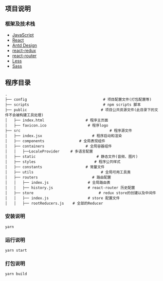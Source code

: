 ## 项目说明

### 框架及技术栈

* [JavaScript](https://www.javascript.com/)
* [React](https://reactjs.org/)
* [Antd Design](https://ant.design)
* [react-redux](https://github.com/reactjs/react-redux)
* [react-router](https://github.com/ReactTraining/react-router)
* [Less](http://lesscss.cn/)
* [Sass](https://www.sass.hk/)

## 程序目录

```
.
├── config                                   # 项目配置文件(打包配置等)
├── scripts                                  # npm scripts 脚本
├── public                                  # 项目公共资源文件(此目录下的文件不会被构建工具处理)
│   ├── index.html                   # 程序主页面
│   ├── favicon.ico                   # 程序logo
├── src                                         # 程序源文件
│   ├── index.jsx                       # 程序启动和渲染
│   ├── components                # 全局表现组件
│   ├── containers                   # 全局容器组件
│   │   ├──LocaleProvider     # 多语言配置
│   ├── static                            # 静态文件(音频、图片)
│   ├── styles                           # 程序公共样式
│   ├── constants                    # 常量文件
│   ├── utils                               # 全局可用工具类
│   ├── routers                         # 路由配置
│   │   ├── index.js                  # 全局路由表
│   │   ├── history.js                # react-router 历史配置
│   ├── store                              # redux store的创建以及中间件
│   │   ├── index.js                  # store 配置文件
│   │   ├── rootReducers.js    # 全部的Reducer
```

### 安装说明

```shell
yarn
```

### 运行说明

```shell
yarn start
```

### 打包说明

```shell
yarn build
```